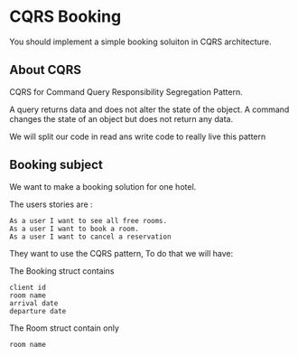 # CQRS Booking
You should implement a simple booking soluiton in CQRS architecture.

## About CQRS
CQRS for Command Query Responsibility Segregation Pattern.

A query returns data and does not alter the state of the object. A command changes the state of an object but does not return any data.

We will split our code in read ans write code to really live this pattern

## Booking subject
We want to make a booking solution for one hotel.

The users stories are :

	As a user I want to see all free rooms.
	As a user I want to book a room.
	As a user I want to cancel a reservation

They want to use the CQRS pattern, To do that we will have:

The Booking struct contains

	client id
	room name
	arrival date
	departure date

The Room struct contain only

	room name

